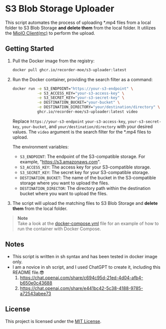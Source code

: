 # S3 Blob Storage Uploader

This script automates the process of uploading *.mp4 files from a local folder to S3 Blob Storage **and delete them** from the local folder. It utilizes the [MioIO Client(mc)](https://min.io/docs/minio/linux/reference/minio-mc.html) to perform the upload.

## Getting Started

1. Pull the Docker image from the registry:

   ```bash
   docker pull ghcr.io/recorder-moe/s3-uploader:latest
   ```

1. Run the Docker container, providing the search filter as a command:

   ```bash
   docker run -e S3_ENDPOINT="https://your-s3-endpoint" \
              -e S3_ACCESS_KEY="your-s3-access-key" \
              -e S3_SECRET_KEY="your-s3-secret-key" \
              -e DESTINATION_BUCKET="your-bucket" \
              -e DESTINATION_DIRECTORY="your/destination/directory" \
              ghcr.io/recorder-moe/s3-uploader:latest video
   ```

   Replace `https://your-s3-endpoint` `your-s3-access-key`, `your-s3-secret-key`, `your-bucket`, and `your/destination/directory` with your desired values. The `video` argument is the search filter for the *.mp4 files to upload.

   The environment variables:

   - `S3_ENDPOINT`: The endpoint of the S3-compatible storage. For example, "https://s3.amazonaws.com".
   - `S3_ACCESS_KEY`: The access key for your S3-compatible storage.
   - `S3_SECRET_KEY`: The secret key for your S3-compatible storage.
   - `DESTINATION_BUCKET`: The name of the bucket in the S3-compatible storage where you want to upload the files.
   - `DESTINATION_DIRECTOR`: The directory path within the destination bucket where you want to upload the files.

1. The script will upload the matching files to S3 Blob Storage and **delete them** from the local folder.

> **Note**\
> Take a look at the [docker-compose.yml](docker-compose.yml) file for an example of how to run the container with Docker Compose.

## Notes

- This script is written in sh syntax and has been tested in docker image only.
- I am a novice in sh script, and I used ChatGPT to create it, including this README file.😎
  1. https://chat.openai.com/share/c694c95d-21ed-4d04-afb4-b650e0c43688
  1. https://chat.openai.com/share/e441bc42-5c38-4188-9785-a72543abee73

## License

This project is licensed under the [MIT License](LICENSE).
